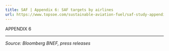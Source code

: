 ```yaml
---
title: SAF | Appendix 6: SAF targets by airlines
url: https://www.topsoe.com/sustainable-aviation-fuel/saf-study-appendix6#download-popup-u4m-interview-header
---
```


APPENDIX 6

****

*Source: Bloomberg BNEF, press releases*